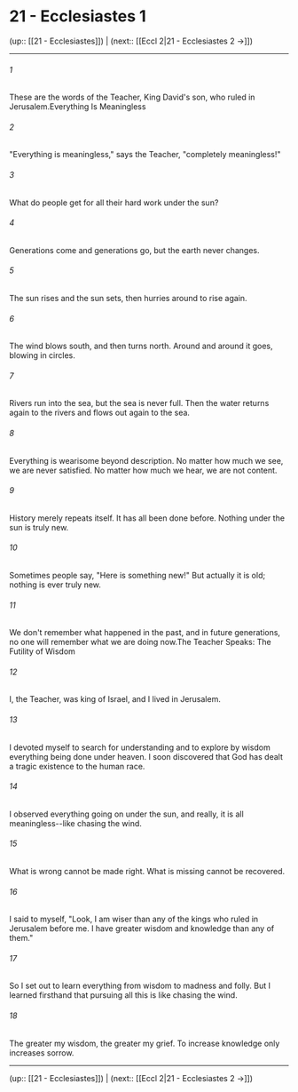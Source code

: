 # 21 - Ecclesiastes 1

(up:: [[21 - Ecclesiastes]]) | (next:: [[Eccl 2|21 - Ecclesiastes 2 →]])

***


###### 1 
These are the words of the Teacher, King David's son, who ruled in Jerusalem.Everything Is Meaningless 

###### 2 
"Everything is meaningless," says the Teacher, "completely meaningless!" 

###### 3 
What do people get for all their hard work under the sun? 

###### 4 
Generations come and generations go, but the earth never changes. 

###### 5 
The sun rises and the sun sets, then hurries around to rise again. 

###### 6 
The wind blows south, and then turns north. Around and around it goes, blowing in circles. 

###### 7 
Rivers run into the sea, but the sea is never full. Then the water returns again to the rivers and flows out again to the sea. 

###### 8 
Everything is wearisome beyond description. No matter how much we see, we are never satisfied. No matter how much we hear, we are not content. 

###### 9 
History merely repeats itself. It has all been done before. Nothing under the sun is truly new. 

###### 10 
Sometimes people say, "Here is something new!" But actually it is old; nothing is ever truly new. 

###### 11 
We don't remember what happened in the past, and in future generations, no one will remember what we are doing now.The Teacher Speaks: The Futility of Wisdom 

###### 12 
I, the Teacher, was king of Israel, and I lived in Jerusalem. 

###### 13 
I devoted myself to search for understanding and to explore by wisdom everything being done under heaven. I soon discovered that God has dealt a tragic existence to the human race. 

###### 14 
I observed everything going on under the sun, and really, it is all meaningless--like chasing the wind. 

###### 15 
What is wrong cannot be made right. What is missing cannot be recovered. 

###### 16 
I said to myself, "Look, I am wiser than any of the kings who ruled in Jerusalem before me. I have greater wisdom and knowledge than any of them." 

###### 17 
So I set out to learn everything from wisdom to madness and folly. But I learned firsthand that pursuing all this is like chasing the wind. 

###### 18 
The greater my wisdom, the greater my grief. To increase knowledge only increases sorrow.

***

(up:: [[21 - Ecclesiastes]]) | (next:: [[Eccl 2|21 - Ecclesiastes 2 →]])

